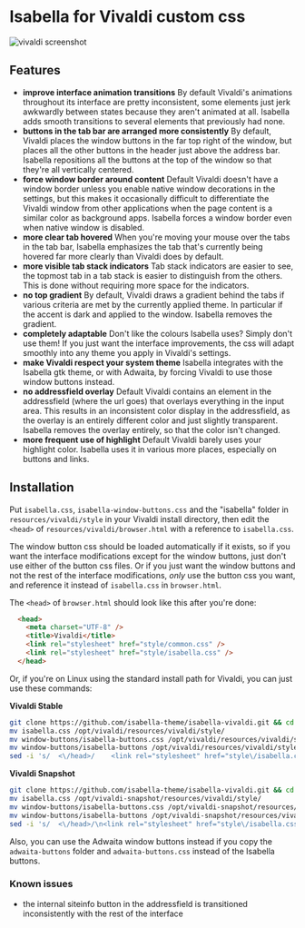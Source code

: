 # Isabella for Vivaldi custom css
![vivaldi screenshot](https://i.imgur.com/ASoZP30.png)

## Features
- **improve interface animation transitions** By default Vivaldi's animations throughout its interface are pretty inconsistent, some elements just jerk awkwardly between states because they aren't animated at all. Isabella adds smooth transitions to several elements that previously had none.
- **buttons in the tab bar are arranged more consistently** By default, Vivaldi places the window buttons in the far top right of the window, but places all the other buttons in the header just above the address bar. Isabella repositions all the buttons at the top of the window so that they're all vertically centered.
- **force window border around content** Default Vivaldi doesn't have a window border unless you enable native window decorations in the settings, but this makes it occasionally difficult to differentiate the Vivaldi window from other applications when the page content is a similar color as background apps. Isabella forces a window border even when native window is disabled.
- **more clear tab hovered** When you're moving your mouse over the tabs in the tab bar, Isabella emphasizes the tab that's currently being hovered far more clearly than Vivaldi does by default. 
- **more visible tab stack indicators** Tab stack indicators are easier to see, the topmost tab in a tab stack is easier to distinguish from the others. This is done without requiring more space for the indicators.
- **no top gradient** By default, Vivaldi draws a gradient behind the tabs if various criteria are met by the currently applied theme. In particular if the accent is dark and applied to the window. Isabella removes the gradient.
- **completely adaptable** Don't like the colours Isabella uses? Simply don't use them! If you just want the interface improvements, the css will adapt smoothly into any theme you apply in Vivaldi's settings.
- **make Vivaldi respect your system theme** Isabella integrates with the Isabella gtk theme, or with Adwaita, by forcing Vivaldi to use those window buttons instead.
- **no addressfield overlay** Default Vivaldi contains an element in the addressfield (where the url goes) that overlays everything in the input area. This results in an inconsistent color display in the addressfield, as the overlay is an entirely different color and just slightly transparent. Isabella removes the overlay entirely, so that the color isn't changed.
- **more frequent use of highlight** Default Vivaldi barely uses your highlight color. Isabella uses it in various more places, especially on buttons and links.

## Installation
Put `isabella.css`, `isabella-window-buttons.css` and the "isabella" folder in `resources/vivaldi/style` in your Vivaldi install directory, then edit the `<head>` of `resources/vivaldi/browser.html` with a reference to `isabella.css`.

The window button css should be loaded automatically if it exists, so if you want the interface modifications except for the window buttons, just don't use either of the button css files. Or if you just want the window buttons and not the rest of the interface modifications, *only* use the button css you want, and reference it instead of `isabella.css` in `browser.html`.

The `<head>` of `browser.html` should look like this after you're done:

```html
  <head>
    <meta charset="UTF-8" />
    <title>Vivaldi</title>
    <link rel="stylesheet" href="style/common.css" />
    <link rel="stylesheet" href="style/isabella.css" />
  </head>
```

Or, if you're on Linux using the standard install path for Vivaldi, you can just use these commands:

**Vivaldi Stable**
```bash
git clone https://github.com/isabella-theme/isabella-vivaldi.git && cd isabella-vivaldi
mv isabella.css /opt/vivaldi/resources/vivaldi/style/
mv window-buttons/isabella-buttons.css /opt/vivaldi/resources/vivaldi/style/
mv window-buttons/isabella-buttons /opt/vivaldi/resources/vivaldi/style/
sed -i 's/  <\/head>/    <link rel="stylesheet" href="style\/isabella.css" \/>\n  <\/head>/' "/opt/vivaldi/resources/vivaldi/browser.html"
```
**Vivaldi Snapshot**
```bash
git clone https://github.com/isabella-theme/isabella-vivaldi.git && cd isabella-vivaldi
mv isabella.css /opt/vivaldi-snapshot/resources/vivaldi/style/
mv window-buttons/isabella-buttons.css /opt/vivaldi-snapshot/resources/vivaldi/style/
mv window-buttons/isabella-buttons /opt/vivaldi-snapshot/resources/vivaldi/style/
sed -i 's/  <\/head>/\n<link rel="stylesheet" href="style\/isabella.css" \/>\n  <\/head>/' "/opt/vivaldi-snapshot/resources/vivaldi/browser.html"
```

Also, you can use the Adwaita window buttons instead if you copy the `adwaita-buttons` folder and `adwaita-buttons.css` instead of the Isabella buttons.

### Known issues
- the internal siteinfo button in the addressfield is transitioned inconsistently with the rest of the interface

